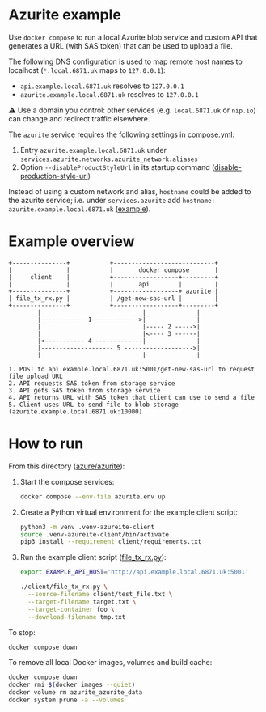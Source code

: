 # Azurite example

Use `docker compose` to run a local Azurite blob service and custom API that
generates a URL (with SAS token) that can be used to upload a file.

The following DNS configuration is used to map remote host names to localhost
(`*.local.6871.uk` maps to `127.0.0.1`):

* `api.example.local.6871.uk` resolves to `127.0.0.1`
* `azurite.example.local.6871.uk` resolves to `127.0.0.1`

⚠️ Use a domain you control: other services (e.g. `local.6871.uk` or `nip.io`)
can change and redirect traffic elsewhere.

The `azurite` service requires the following settings in [compose.yml](compose.yml):

1. Entry `azurite.example.local.6871.uk` under `services.azurite.networks.azurite_network.aliases`
2. Option `--disableProductStyleUrl` in its startup command ([disable-production-style-url](https://learn.microsoft.com/en-us/azure/storage/common/storage-use-azurite?tabs=visual-studio%2Cblob-storage#disable-production-style-url))

Instead of using a custom network and alias, `hostname` could be added to the
azurite service; i.e. under `services.azurite` add
`hostname: azurite.example.local.6871.uk` ([example](https://github.com/6871/guides/blob/4e4cd85e53bfd4c5af46fc286bf8b2abb26e5746/azure/azurite/compose.yml#L32)).

# Example overview

```
+---------------+           +----------------------------+
|               |           |       docker compose       |
|     client    |           +------------------+---------+
|               |           |       api        |         |
+---------------+           +------------------+ azurite |
| file_tx_rx.py |           | /get-new-sas-url |         |                                                        
+---------------+           +------------------+---------+
        |                            |              |
        |------------ 1 ------------>|              |
        |                            |----- 2 ----->|
        |                            |<---- 3 ------|
        |<----------- 4 -------------|              |
        |-------------------- 5 ------------------->|
        |                            |              |

1. POST to api.example.local.6871.uk:5001/get-new-sas-url to request file upload URL
2. API requests SAS token from storage service
3. API gets SAS token from storage service
4. API returns URL with SAS token that client can use to send a file
5. Client uses URL to send file to blob storage (azurite.example.local.6871.uk:10000)
```

# How to run

From this directory ([azure/azurite](../../azure/azurite)):

1. Start the compose services:

    ```bash
    docker compose --env-file azurite.env up
    ```

2. Create a Python virtual environment for the example client script:

    ```bash
    python3 -m venv .venv-azureite-client
    source .venv-azureite-client/bin/activate
    pip3 install --requirement client/requirements.txt
    ```

3. Run the example client script ([file_tx_rx.py](client/file_tx_rx.py)):
 
    ```bash
    export EXAMPLE_API_HOST='http://api.example.local.6871.uk:5001' 
    
    ./client/file_tx_rx.py \
      --source-filename client/test_file.txt \
      --target-filename target.txt \
      --target-container foo \
      --download-filename tmp.txt
    ```

To stop: 

```bash
docker compose down
```

To remove all local Docker images, volumes and build cache:

```bash
docker compose down
docker rmi $(docker images --quiet)
docker volume rm azurite_azurite_data
docker system prune -a --volumes
```
